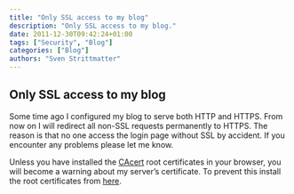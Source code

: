 ```yaml
---
title: "Only SSL access to my blog"
description: "Only SSL access to my blog."
date: 2011-12-30T09:42:24+01:00
tags: ["Security", "Blog"]
categories: ["Blog"]
authors: "Sven Strittmatter"
---
```


## Only SSL access to my blog

Some time ago I  configured my blog to serve both HTTP and  HTTPS. From now on I
will redirect all  non-SSL requests permanently to HTTPS. The  reason is that no
one  access  the login  page  without  SSL by  accident.  If  you encounter  any
problems please let me know.

Unless you  have installed  the [CAcert][1] root  certificates in  your browser,
you  will become  a  warning  about my  server’s  certificate.  To prevent  this
install the root certificates from [here][2].

[1]: http://www.cacert.org/
[2]: http://www.cacert.org/index.php?id=3